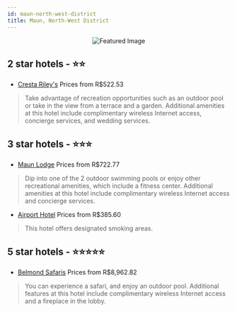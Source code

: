```yaml
---
id: maun-north-west-district
title: Maun, North-West District
---
```


<center><img src="https://i.travelapi.com/hotels/16000000/15870000/15861600/15861572/0082e1a5_z.jpg" alt="Featured Image" /></center>


##  2 star hotels - ⭐️⭐️

-    [Cresta Riley's](https://us.hurb.com/hotels/maun/cresta-riley-s-JNP-JP067170?cmp=18055) Prices from R$522.53
   > Take advantage of recreation opportunities such as an outdoor pool or take in the view from a terrace and a garden. Additional amenities at this hotel include complimentary wireless Internet access, concierge services, and wedding services.

##  3 star hotels - ⭐️⭐️⭐️

-    [Maun Lodge](https://us.hurb.com/hotels/maun/maun-lodge-JNP-JP929106?cmp=18055) Prices from R$722.77
   > Dip into one of the 2 outdoor swimming pools or enjoy other recreational amenities, which include a fitness center. Additional amenities at this hotel include complimentary wireless Internet access and concierge services.
-    [Airport Hotel](https://us.hurb.com/hotels/maun/airport-hotel-JNP-JP01272Z?cmp=18055) Prices from R$385.60
   > This hotel offers designated smoking areas.

##  5 star hotels - ⭐️⭐️⭐️⭐️⭐️

-    [Belmond Safaris](https://us.hurb.com/hotels/maun/belmond-safaris-JNP-JP949055?cmp=18055) Prices from R$8,962.82
   > You can experience a safari, and enjoy an outdoor pool. Additional features at this hotel include complimentary wireless Internet access and a fireplace in the lobby.
